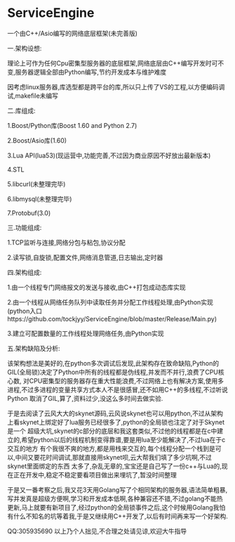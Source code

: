 # ServiceEngine
一个由C++/Asio编写的网络底层框架(未完善版)

一.架构设想:

理论上可作为任何Cpu密集型服务器的底层框架,网络底层由C++编写开发时可不变,服务器逻辑全部由Python编写,节约开发成本与维护难度

因考虑linux服务器,库选型都是跨平台的库,所以只上传了VS的工程,以方便编码调试,makefile未编写

二.库组成:

1.Boost/Python库(Boost 1.60 and Python 2.7)

2.Boost/Asio库(1.60)

3.Lua API(lua53)(现运营中,功能完善,不过因为商业原因不好放出最新版本)

4.STL

5.libcurl(未整理完毕)

6.libmysql(未整理完毕)

7.Protobuf(3.0)

三.功能组成:

1.TCP监听与连接,网络分包与粘包,协议分配

2.读写锁,自旋锁,配置文件,网络消息管道,日志输出,定时器

四.架构组成:

1.由一个线程专门网络报文的发送与接收,由C++打包成动态库实现

2.由一个线程从网络任务队列中读取任务并分配工作线程处理,由Python实现
(python入口https://github.com/tockjyy/ServiceEngine/blob/master/Release/Main.py)

3.建立可配置数量的工作线程处理网络任务,由Python实现

五.架构缺陷及分析:

该架构想法是美好的,在python多次调试后发现,此架构存在致命缺陷,Python的GIL(全局锁)决定了Python中所有的线程都是伪线程,并发而不并行,浪费了CPU核心数,
对CPU密集型的服务器存在重大性能浪费,不过网络上也有解决方案,使用多进程,不过多进程的变量共享方式本人不是很感冒,还不如用C++的多线程,不过听说Python
取消了GIL,算了,资料过少,没这么多时间去做实验.

于是去阅读了云风大大的skynet源码,云风说skynet也可以用python,不过从架构上看skynet上绑定好了lua服务已经很多了,python的全局锁也注定了对于Skynet是一个
超级大坑,skynet的c部分的底层和我这套类似,不过他的线程都是在c中建立的,希望python以后的线程机制变得靠谱,要是用lua至少能解决了,不过lua在于c交互的地方
有个我很不爽的地方,都是用栈来交互的,每个线程分配一个栈到是可以,中间又要花时间调试,那就直接用skynet呗,云大帮我们填了多少坑啊,不过skynet里面绑定的东西
太多了,杂乱无章的,宝宝还是自己写了一份c++与Lua的,现在正在开发中,稳定不稳定要看项目做出来埋坑了,暂没时间整理

于是又一番考察之后,我又花3天用Golang写了个相同架构的服务器,语法简单粗暴,写并发真是超级方便啊,学习和开发成本低啊,各种兼容还不错,不过golang不能热更新,马上就要有新项目了,经过python的全局锁事件之后,这个时候用Golang我怕有什么不知名的坑等着我,于是又继续用C++开发了,以后有时间再来写一个好架构.

QQ:305935690 以上乃个人拙见,不合理之处请见谅,欢迎大牛指导



